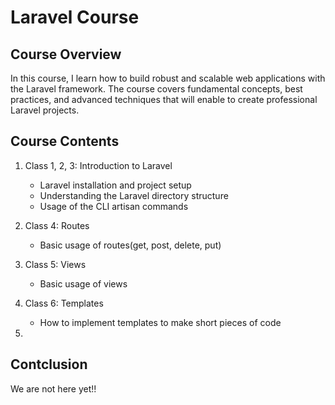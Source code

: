 # Laravel Course

## Course Overview

In this course, I learn how to build robust and scalable web applications with the Laravel framework. The course covers fundamental concepts, best practices, and advanced techniques that will enable to create professional Laravel projects.

## Course Contents

1. Class 1, 2, 3: Introduction to Laravel
   - Laravel installation and project setup
   - Understanding the Laravel directory structure
   - Usage of the CLI artisan commands

2. Class 4: Routes
   - Basic usage of routes(get, post, delete, put)

3. Class 5: Views
   - Basic usage of views

4. Class 6: Templates
   - How to implement templates to make short pieces of code

5. 

## Contclusion

We are not here yet!!
